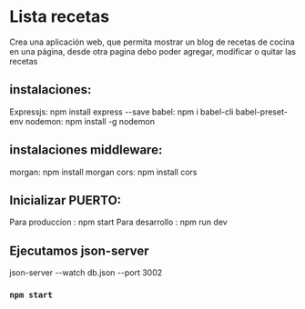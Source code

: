 
# Lista recetas

Crea una aplicación web, que permita mostrar un blog de recetas de cocina en una
página, desde otra pagina debo poder agregar, modificar o quitar las recetas 

## instalaciones: 

Expressjs: npm install express --save 
babel: npm i babel-cli babel-preset-env
nodemon: npm install -g nodemon

## instalaciones middleware: 

morgan: npm install morgan
cors: npm install cors

## Inicializar PUERTO:

 Para produccion : npm start
 Para desarrollo : npm run dev

## Ejecutamos json-server

json-server --watch db.json --port 3002

### `npm start`
